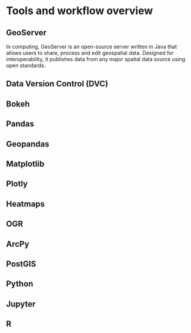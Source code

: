 # Tools and workflow overview





## GeoServer
In computing, GeoServer is an open-source server written in Java that allows users to share, process and edit geospatial data. Designed for interoperability, it publishes data from any major spatial data source using open standards.

## Data Version Control (DVC)

## Bokeh

## Pandas

## Geopandas

## Matplotlib

## Plotly

## Heatmaps

## OGR

## ArcPy

## PostGIS

## Python

## Jupyter

## R

